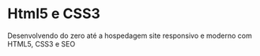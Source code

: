 # Html5 e CSS3
Desenvolvendo do zero até a hospedagem site responsivo e moderno com HTML5, CSS3 e SEO
